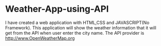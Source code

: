 # Weather-App-using-API
I have created a web application with HTML,CSS and JAVASCRIPT(No Framework).
This application will show the weather information that it will get from the API when user enter the city name.
The API provider is http://www.OpenWeatherMap.org

